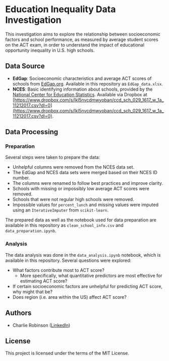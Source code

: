 # Education Inequality Data Investigation

This investigation aims to explore the relationship between socioeconomic factors and school performance, as measured by average student scores on the ACT exam, in order to understand the impact of educational opportunity inequality in U.S. high schools.

## Data Source

- **EdGap**: Socioeconomic characteristics and average ACT scores of schools from [EdGap.org](https://edgap.org). Available in this repository as `EdGap_data.xlsx`.
- **NCES**: Basic identifying information about schools, provided by the [National Center for Education Statistics](https://nces.ed.gov/ccd/pubschuniv.asp). Available via Dropbox at [https://www.dropbox.com/s/lkl5nvcdmwyoban/ccd_sch_029_1617_w_1a_11212017.csv?dl=0](https://www.dropbox.com/s/lkl5nvcdmwyoban/ccd_sch_029_1617_w_1a_11212017.csv?dl=0).

## Data Processing

### Preparation

Several steps were taken to prepare the data:
- Unhelpful columns were removed from the NCES data set.
- The EdGap and NCES data sets were merged based on their NCES ID number.
- The columns were renamed to follow best practices and improve clarity.
- Schools with missing or impossibly low average ACT scores were removed.
- Schools that were not regular high schools were removed.
- Impossible values for `percent_lunch` and missing values were imputed using an `IterativeImputer` from `scikit-learn`.

The prepared data as well as the notebook used for data preparation are available in this repository as `clean_school_info.csv` and `data_preparation.ipynb`.

### Analysis

The data analysis was done in the `data_analysis.ipynb` notebook, which is available in this repository. Several questions were explored:
* What factors contribute most to ACT score?
  * More specifically, what quantitative predictors are most effective for estimating ACT score?
* If certain socioeconomic factors are unhelpful for predicting ACT score, why might that be?
* Does region (i.e. area within the US) affect ACT score?

## Authors

- Charlie Robinson ([LinkedIn](https://www.linkedin.com/in/-charlierobinson/))

## License

This project is licensed under the terms of the MIT License.
